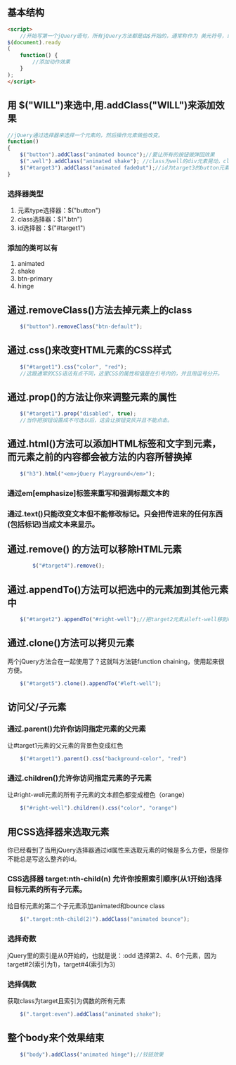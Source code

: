 ## 基本结构
```html
<script>
    //开始写第一个jQuery语句，所有jQuery方法都是由$开始的，通常称作为 美元符号，或者简称为bling。
$(document).ready
(
    function() {
        //添加动作效果
    }
);
</script>
```
## 用 $("WILL")来选中,用.addClass("WILL")来添加效果
```javascript
//jQuery通过选择器来选择一个元素的，然后操作元素做些改变。
function() 
{
    $("button").addClass("animated bounce");//要让所有的按钮做弹回效果
    $(".well").addClass("animated shake"); //class为well的div元素晃动，class用.
    $("#target3").addClass("animated fadeOut");//id为target3的button元素消失,css用#
}
```
### 选择器类型
1. 元素type选择器：$("button")
1. class选择器：$(".btn")
1. id选择器：$("#target1")
### 添加的类可以有
1. animated
1. shake
1. btn-primary
1. hinge


## 通过.removeClass()方法去掉元素上的class
```javascript
    $("button").removeClass("btn-default");
```
## 通过.css()来改变HTML元素的CSS样式
```javascript
    $("#target1").css("color", "red");
    //这跟通常的CSS语法有点不同，这里CSS的属性和值是在引号内的，并且用逗号分开。
```
## 通过.prop()的方法让你来调整元素的属性
```javascript
    $("#target1").prop("disabled", true);
    //当你把按钮设置成不可选以后，这会让按钮变灰并且不能点击。
```
## 通过.html()方法可以添加HTML标签和文字到元素，而元素之前的内容都会被方法的内容所替换掉
```javascript
    $("h3").html("<em>jQuery Playground</em>");
```
### 通过em[emphasize]标签来重写和强调标题文本的
### 通过.text()只能改变文本但不能修改标记。只会把传进来的任何东西(包括标记)当成文本来显示。 
## 通过.remove() 的方法可以移除HTML元素
```javascript
        $("#target4").remove();
```
## 通过.appendTo()方法可以把选中的元素加到其他元素中
```javascript
    $("#target2").appendTo("#right-well");//把target2元素从left-well移到right-well中
```
## 通过.clone()方法可以拷贝元素
两个jQuery方法合在一起使用了？这就叫方法链function chaining，使用起来很方便。
```javascript
    $("#target5").clone().appendTo("#left-well");
```
## 访问父/子元素
### 通过.parent()允许你访问指定元素的父元素
让#target1元素的父元素的背景色变成红色
```javascript
    $("#target1").parent().css("background-color", "red")
```
### 通过.children()允许你访问指定元素的子元素
让#right-well元素的所有子元素的文本颜色都变成橙色（orange）
```javascript
    $("#right-well").children().css("color", "orange")
```
## 用CSS选择器来选取元素
你已经看到了当用jQuery选择器通过id属性来选取元素的时候是多么方便，但是你不能总是写这么整齐的id。
### CSS选择器 target:nth-child(n) 允许你按照索引顺序(从1开始)选择目标元素的所有子元素。
给目标元素的第二个子元素添加animated和bounce class
```javascript
    $(".target:nth-child(2)").addClass("animated bounce");
```
### 选择奇数
jQuery里的索引是从0开始的，也就是说：:odd 选择第2、4、6个元素，因为target#2(索引为1)，target#4(索引为3)
### 选择偶数
获取class为target且索引为偶数的所有元素
```javascript
    $(".target:even").addClass("animated shake");
```        
## 整个body来个效果结束
```javascript
    $("body").addClass("animated hinge");//铰链效果
```